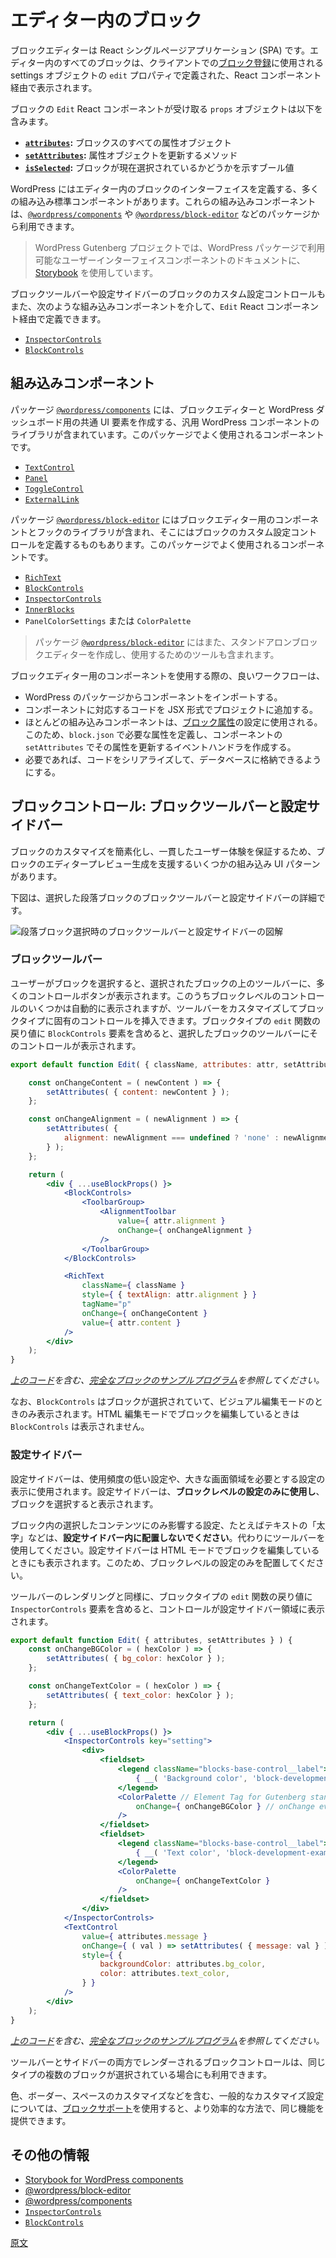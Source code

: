 <!-- 
# The block in the Editor
 -->
# エディター内のブロック

<!-- 
The Block Editor is a React Single Page Application (SPA). Every block in the Editor is displayed through a React component defined in the `edit` property of the settings object used to [register the block](https://developer.wordpress.org/block-editor/getting-started/fundamentals/registration-of-a-block/#registering-a-block-with-javascript-client-side) on the client. 

 -->
ブロックエディターは React シングルページアプリケーション (SPA) です。エディター内のすべてのブロックは、クライアントでの[ブロック登録](https://ja.wordpress.org/team/handbook/block-editor/getting-started/fundamentals/registration-of-a-block/#JavaScript-%E3%81%AB%E3%82%88%E3%82%8B%E3%83%96%E3%83%AD%E3%83%83%E3%82%AF%E3%81%AE%E7%99%BB%E9%8C%B2%EF%BC%88%E3%82%AF%E3%83%A9%E3%82%A4%E3%82%A2%E3%83%B3%E3%83%88%E5%81%B4%EF%BC%89)に使用される settings オブジェクトの `edit` プロパティで定義された、React コンポーネント経由で表示されます。

<!-- 
The `props` object received by the block's `Edit` React component includes:

- **[`attributes`](https://developer.wordpress.org/block-editor/reference-guides/block-api/block-edit-save/#attributes):** An object of all the block's attributes.
- **[`setAttributes`](https://developer.wordpress.org/block-editor/reference-guides/block-api/block-edit-save/#setattributes):** A method to update the attributes object.
- **[`isSelected`](https://developer.wordpress.org/block-editor/reference-guides/block-api/block-edit-save/#isselected):** A boolean value that communicates whether the block is currently selected
 -->
ブロックの `Edit` React コンポーネントが受け取る `props` オブジェクトは以下を含みます。

- **[`attributes`](https://ja.wordpress.org/team/handbook/block-editor/reference-guides/block-api/block-edit-save/#%E5%B1%9E%E6%80%A7):** ブロックスのすべての属性オブジェクト
- **[`setAttributes`](https://ja.wordpress.org/team/handbook/block-editor/reference-guides/block-api/block-edit-save/#setAttributes):** 属性オブジェクトを更新するメソッド
- **[`isSelected`](https://ja.wordpress.org/team/handbook/block-editor/reference-guides/block-api/block-edit-save/#isSelected):** ブロックが現在選択されているかどうかを示すブール値

<!-- 
WordPress provides many built-in standard components that can be used to define the block interface in the Editor. These built-in components are available via packages such as [`@wordpress/components`](https://developer.wordpress.org/block-editor/reference-guides/packages/packages-components/) and [`@wordpress/block-editor`](https://developer.wordpress.org/block-editor/reference-guides/packages/packages-block-editor/).

 -->
WordPress にはエディター内のブロックのインターフェイスを定義する、多くの組み込み標準コンポーネントがあります。これらの組み込みコンポーネントは、[`@wordpress/components`](https://developer.wordpress.org/block-editor/reference-guides/packages/packages-components/) や [`@wordpress/block-editor`](https://developer.wordpress.org/block-editor/reference-guides/packages/packages-block-editor/) などのパッケージから利用できます。

<!-- 
<div class="callout">
	The WordPress Gutenberg project uses <a href="https://wordpress.github.io/gutenberg/?path=/docs/docs-introduction--page">Storybook</a> to document the user interface components that are available in WordPress packages.
</div>
 -->
> WordPress Gutenberg プロジェクトでは、WordPress パッケージで利用可能なユーザーインターフェイスコンポーネントのドキュメントに、<a href="https://wordpress.github.io/gutenberg/?path=/docs/docs-introduction--page">Storybook</a> を使用しています。

<!-- 
Custom settings controls for the block in the Block Toolbar or the Settings Sidebar can also be defined through this `Edit` React component via built-in components such as:

- [`InspectorControls`](https://github.com/WordPress/gutenberg/blob/HEAD/packages/block-editor/src/components/inspector-controls/README.md) 
- [`BlockControls`](https://github.com/WordPress/gutenberg/tree/trunk/packages/block-editor/src/components/block-controls) 
 -->
ブロックツールバーや設定サイドバーのブロックのカスタム設定コントロールもまた、次のような組み込みコンポーネントを介して、`Edit` React コンポーネント経由で定義できます。
- [`InspectorControls`](https://github.com/WordPress/gutenberg/blob/HEAD/packages/block-editor/src/components/inspector-controls/README.md)
- [`BlockControls`](https://github.com/WordPress/gutenberg/tree/trunk/packages/block-editor/src/components/block-controls)

<!-- 
## Built-in components
 -->
## 組み込みコンポーネント

<!-- 
The package [`@wordpress/components`](https://developer.wordpress.org/block-editor/reference-guides/packages/packages-components/) includes a library of generic WordPress components to create common UI elements for the Block Editor and the WordPress dashboard. Some of the  most commonly used components from this package are:
 -->
パッケージ [`@wordpress/components`](https://developer.wordpress.org/block-editor/reference-guides/packages/packages-components/) には、ブロックエディターと WordPress ダッシュボード用の共通 UI 要素を作成する、汎用 WordPress コンポーネントのライブラリが含まれています。このパッケージでよく使用されるコンポーネントです。

- [`TextControl`](https://wordpress.github.io/gutenberg/?path=/docs/components-textcontrol--docs) 
- [`Panel`](https://wordpress.github.io/gutenberg/?path=/docs/components-panel--docs)
- [`ToggleControl`](https://wordpress.github.io/gutenberg/?path=/docs/components-togglecontrol--docs)
- [`ExternalLink`](https://wordpress.github.io/gutenberg/?path=/docs/components-externallink--docs)

<!-- 
The package [`@wordpress/block-editor`](https://developer.wordpress.org/block-editor/reference-guides/packages/packages-block-editor/) includes a library of components and hooks for the Block Editor, including those to define custom settings controls for the block. Some of the components most commonly used from this package are:
 -->
パッケージ [`@wordpress/block-editor`](https://developer.wordpress.org/block-editor/reference-guides/packages/packages-block-editor/) にはブロックエディター用のコンポーネントとフックのライブラリが含まれ、そこにはブロックのカスタム設定コントロールを定義するものもあります。このパッケージでよく使用されるコンポーネントです。

<!-- 
- [`RichText`](https://github.com/WordPress/gutenberg/blob/HEAD/packages/block-editor/src/components/rich-text/README.md)
- [`BlockControls`](https://github.com/WordPress/gutenberg/tree/trunk/packages/block-editor/src/components/block-controls)
- [`InspectorControls`](https://github.com/WordPress/gutenberg/blob/HEAD/packages/block-editor/src/components/inspector-controls/README.md)
- [`InnerBlocks`](https://github.com/WordPress/gutenberg/blob/HEAD/packages/block-editor/src/components/inner-blocks/README.md)
- `PanelColorSettings` or `ColorPalette`
 -->
- [`RichText`](https://github.com/WordPress/gutenberg/blob/HEAD/packages/block-editor/src/components/rich-text/README.md)
- [`BlockControls`](https://github.com/WordPress/gutenberg/tree/trunk/packages/block-editor/src/components/block-controls)
- [`InspectorControls`](https://github.com/WordPress/gutenberg/blob/HEAD/packages/block-editor/src/components/inspector-controls/README.md)
- [`InnerBlocks`](https://github.com/WordPress/gutenberg/blob/HEAD/packages/block-editor/src/components/inner-blocks/README.md)
- `PanelColorSettings` または `ColorPalette`

<!-- 
<div class="callout callout-info">
	The package <a href="https://developer.wordpress.org/block-editor/reference-guides/packages/packages-block-editor/"><code>@wordpress/block-editor</code></a> also provides the tools to create and use standalone block editors.
</div>
 -->
> パッケージ [`@wordpress/block-editor`](https://developer.wordpress.org/block-editor/reference-guides/packages/packages-block-editor/) にはまた、スタンドアロンブロックエディターを作成し、使用するためのツールも含まれます。

<!-- 
A good workflow when using a component for the Block Editor is:

- Import the component from a WordPress package.
- Add the corresponding code for the component to your project in JSX format.
- Most built-in components will be used to set [block attributes](https://developer.wordpress.org/block-editor/getting-started/fundamentals/block-json/#using-attributes-to-store-block-data), so define any necessary attributes in `block.json` and create event handlers to update those attributes with `setAttributes` in your component.
- Adapt the code to be serialized and stored in the database if needed.
 -->
ブロックエディター用のコンポーネントを使用する際の、良いワークフローは、

- WordPress のパッケージからコンポーネントをインポートする。
- コンポーネントに対応するコードを JSX 形式でプロジェクトに追加する。
- ほとんどの組み込みコンポーネントは、[ブロック属性](https://ja.wordpress.org/team/handbook/block-editor/getting-started/fundamentals/block-json/#attributes-%E3%82%92%E4%BD%BF%E7%94%A8%E3%81%97%E3%81%9F%E3%83%96%E3%83%AD%E3%83%83%E3%82%AF%E3%83%87%E3%83%BC%E3%82%BF%E3%81%AE%E4%BF%9D%E5%AD%98)の設定に使用される。このため、`block.json` で必要な属性を定義し、コンポーネントの `setAttributes` でその属性を更新するイベントハンドラを作成する。
- 必要であれば、コードをシリアライズして、データベースに格納できるようにする。

<!-- 
## Block Controls: Block Toolbar and Settings Sidebar
 -->
## ブロックコントロール: ブロックツールバーと設定サイドバー

<!-- 
To simplify block customization and ensure a consistent user experience, there are several built-in UI patterns to help generate the Editor preview of a block. 
 -->
ブロックのカスタマイズを簡素化し、一貫したユーザー体験を保証するため、ブロックのエディタープレビュー生成を支援するいくつかの組み込み UI パターンがあります。

<!-- 
The image below details the Block Toolbar and the Settings Sidebar of a selected Paragraph block.
 -->
下図は、選択した段落ブロックのブロックツールバーと設定サイドバーの詳細です。

<!-- 
![Diagram showing the Block Toolbar and the Settings Sidebar when a Paragraph block is selected](https://developer.wordpress.org/files/2023/12/block-toolbar-settings-sidebar.png)
 -->
![段落ブロック選択時のブロックツールバーと設定サイドバーの図解](https://developer.wordpress.org/files/2023/12/block-toolbar-settings-sidebar.png)

<!-- 
### Block Toolbar
 -->
### ブロックツールバー

<!-- 
When the user selects a block, a number of control buttons may be shown in a toolbar above the selected block. Some of these block-level controls may be included automatically, but you can also customize the toolbar to include controls specific to your block type. If the return value of your block type's `Edit` function includes a `BlockControls` element, those controls will be shown in the selected block's toolbar.
 -->
ユーザーがブロックを選択すると、選択されたブロックの上のツールバーに、多くのコントロールボタンが表示されます。このうちブロックレベルのコントロールのいくつかは自動的に表示されますが、ツールバーをカスタマイズしてブロックタイプに固有のコントロールを挿入できます。ブロックタイプの `edit` 関数の戻り値に `BlockControls` 要素を含めると、選択したブロックのツールバーにそのコントロールが表示されます。

```jsx
export default function Edit( { className, attributes: attr, setAttributes } ) {

	const onChangeContent = ( newContent ) => {
		setAttributes( { content: newContent } );
	};

	const onChangeAlignment = ( newAlignment ) => {
		setAttributes( {
			alignment: newAlignment === undefined ? 'none' : newAlignment,
		} );
	};

	return (
		<div { ...useBlockProps() }>
			<BlockControls>
				<ToolbarGroup>
					<AlignmentToolbar
						value={ attr.alignment }
						onChange={ onChangeAlignment }
					/>
				</ToolbarGroup>
			</BlockControls>

			<RichText
				className={ className }
				style={ { textAlign: attr.alignment } }
				tagName="p"
				onChange={ onChangeContent }
				value={ attr.content }
			/>
		</div>
	);
}
```

<!-- 
_See the [full block example](https://github.com/WordPress/block-development-examples/tree/trunk/plugins/block-toolbar-ab967f) of the [code above](https://github.com/WordPress/block-development-examples/blob/trunk/plugins/block-toolbar-ab967f/src/edit.js)._
 -->
_[上のコード](https://github.com/WordPress/block-development-examples/blob/trunk/plugins/block-toolbar-ab967f/src/edit.js)を含む、[完全なブロックのサンプルプログラム](https://github.com/WordPress/block-development-examples/tree/trunk/plugins/block-toolbar-ab967f)を参照してください。_

<!-- 
Note that `BlockControls` is only visible when the block is currently selected and in visual editing mode. `BlockControls` are not shown when editing a block in HTML editing mode.
 -->
なお、`BlockControls` はブロックが選択されていて、ビジュアル編集モードのときのみ表示されます。HTML 編集モードでブロックを編集しているときは `BlockControls` は表示されません。

<!-- 
### Settings Sidebar
 -->
### 設定サイドバー

<!-- 
The Settings Sidebar is used to display less-often-used settings or those that require more screen space. The Settings Sidebar should be used for **block-level settings only** and is shown when a block is selected.
 -->
設定サイドバーは、使用頻度の低い設定や、大きな画面領域を必要とする設定の表示に使用されます。設定サイドバーは、**ブロックレベルの設定のみに使用し**、ブロックを選択すると表示されます。

<!-- 
If a setting only affects selected content inside a block, such as "bolding" text, **do not place the setting inside the Settings Sidebar**. Use a toolbar instead. The Settings Sidebar is displayed even when editing a block in HTML mode, so it should only contain block-level settings.
 -->
ブロック内の選択したコンテンツにのみ影響する設定、たとえばテキストの「太字」などは、**設定サイドバー内に配置しないでください**。代わりにツールバーを使用してください。設定サイドバーは HTML モードでブロックを編集しているときにも表示されます。このため、ブロックレベルの設定のみを配置してください。

<!-- 
The Block Tab is shown in place of the Document Tab when a block is selected.
 -->
<!-- 
ブロックを選択すると、ドキュメントタブの代わりにブロックタブが表示されます。
 -->
<!-- 
Similar to rendering a toolbar, if you include an `InspectorControls` component in the `return` value of your block type's `Edit` function, those controls will be shown in the Settings Sidebar region.
 -->
ツールバーのレンダリングと同様に、ブロックタイプの `edit` 関数の戻り値に `InspectorControls` 要素を含めると、コントロールが設定サイドバー領域に表示されます。

```jsx
export default function Edit( { attributes, setAttributes } ) {
	const onChangeBGColor = ( hexColor ) => {
		setAttributes( { bg_color: hexColor } );
	};

	const onChangeTextColor = ( hexColor ) => {
		setAttributes( { text_color: hexColor } );
	};

	return (
		<div { ...useBlockProps() }>
			<InspectorControls key="setting">
				<div>
					<fieldset>
						<legend className="blocks-base-control__label">
							{ __( 'Background color', 'block-development-examples' ) }
						</legend>
						<ColorPalette // Element Tag for Gutenberg standard colour selector
							onChange={ onChangeBGColor } // onChange event callback
						/>
					</fieldset>
					<fieldset>
						<legend className="blocks-base-control__label">
							{ __( 'Text color', 'block-development-examples' ) }
						</legend>
						<ColorPalette
							onChange={ onChangeTextColor }
						/>
					</fieldset>
				</div>
			</InspectorControls>
			<TextControl
				value={ attributes.message }
				onChange={ ( val ) => setAttributes( { message: val } ) }
				style={ {
					backgroundColor: attributes.bg_color,
					color: attributes.text_color,
				} }
			/>
		</div>
	);
}
```
<!-- 
_See the [full block example](https://github.com/WordPress/block-development-examples/tree/trunk/plugins/settings-sidebar-82c525) of the [code above](https://github.com/WordPress/block-development-examples/blob/trunk/plugins/settings-sidebar-82c525/src/edit.js)._
 -->

_[上のコード](https://github.com/WordPress/block-development-examples/blob/trunk/plugins/settings-sidebar-82c525/src/edit.js)を含む、[完全なブロックのサンプルプログラム](https://github.com/WordPress/block-development-examples/tree/trunk/plugins/settings-sidebar-82c525)を参照してください。_

<!-- 
Block controls rendered in both the toolbar and sidebar will also be available when multiple blocks of the same type are selected.
 -->
ツールバーとサイドバーの両方でレンダーされるブロックコントロールは、同じタイプの複数のブロックが選択されている場合にも利用できます。

<!-- 
<div class="callout callout-note">
	For common customization settings, including color, border, spacing, and more, you can rely on <a href="https://developer.wordpress.org/block-editor/getting-started/fundamentals/block-json/#enable-ui-settings-panels-for-the-block-with-supports">block supports</a> instead of a custom solution. Block supports provide a consistent UI with the same functionality as other Core blocks.
</div>
 -->
色、ボーダー、スペースのカスタマイズなどを含む、一般的なカスタマイズ設定については、<a href="https://ja.wordpress.org/team/handbook/block-editor/getting-started/fundamentals/block-json/#supports-%E3%81%AB%E3%82%88%E3%82%8B%E3%83%96%E3%83%AD%E3%83%83%E3%82%AF%E3%81%AE-UI-%E8%A8%AD%E5%AE%9A%E3%83%91%E3%83%8D%E3%83%AB%E3%81%AE%E6%9C%89%E5%8A%B9%E5%8C%96">ブロックサポート</a>を使用すると、より効率的な方法で、同じ機能を提供できます。

<!-- 
## Additional resources
 -->
## その他の情報

- [Storybook for WordPress components](https://wordpress.github.io/gutenberg/?path=/docs/docs-introduction--page)
- [@wordpress/block-editor](https://developer.wordpress.org/block-editor/reference-guides/packages/packages-block-editor/)
- [@wordpress/components](https://developer.wordpress.org/block-editor/reference-guides/packages/packages-components/)
- [`InspectorControls`](https://github.com/WordPress/gutenberg/blob/HEAD/packages/block-editor/src/components/inspector-controls/README.md)
- [`BlockControls`](https://github.com/WordPress/gutenberg/tree/trunk/packages/block-editor/src/components/block-controls)

[原文](https://github.com/WordPress/gutenberg/blob/trunk/docs/getting-started/fundamentals/block-in-the-editor.md)

